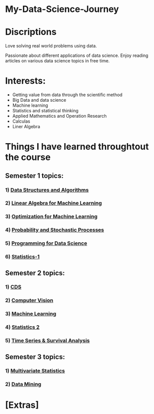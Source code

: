 # My-Data-Science-Journey

#  Discriptions
Love solving real world problems using data.

Passionate about different applications of data science. Enjoy reading articles on various data science topics in free time.

# Interests:
- Getting value from data through the scientific method
- Big Data and data science
- Machine learning
- Statistics and statistical thinking
- Applied Mathematics and Operation Research
- Calculas
- Liner Algebra













# Things I have learned throughtout the course 


## Semester 1 topics:

### 1) [Data Structures and Algorithms](https://github.com/U77w41/My-Data-Science-Journey/tree/main/MSc%20in%20Data%20Science/Semester%201/Data%20Structures%20and%20Algorithms)



### 2) [Linear Algebra for Machine Learning](https://github.com/U77w41/My-Data-Science-Journey/tree/main/MSc%20in%20Data%20Science/Semester%201/Linear%20Algebra%20for%20Machine%20Learning)


### 3) [Optimization for Machine Learning](https://github.com/U77w41/My-Data-Science-Journey/tree/main/MSc%20in%20Data%20Science/Semester%201/Optimization%20for%20Machine%20Learning)


### 4) [Probability and Stochastic Processes](https://github.com/U77w41/My-Data-Science-Journey/tree/main/MSc%20in%20Data%20Science/Semester%201/Probability%20and%20Stochastic%20Processes)


### 5) [Programming for Data Science](https://github.com/U77w41/My-Data-Science-Journey/tree/main/MSc%20in%20Data%20Science/Semester%201/Probability%20and%20Stochastic%20Processes)


### 6) [Statistics-1](https://github.com/U77w41/My-Data-Science-Journey/tree/main/MSc%20in%20Data%20Science/Semester%201/Statistics-1)



## Semester 2 topics:

### 1) [CDS](https://github.com/U77w41/My-Data-Science-Journey/tree/main/MSc%20in%20Data%20Science/Semester%202/CDS)


### 2) [Computer Vision](https://github.com/U77w41/My-Data-Science-Journey/tree/main/MSc%20in%20Data%20Science/Semester%202/Computer%20Vision)


### 3) [Machine Learning](https://github.com/U77w41/My-Data-Science-Journey/tree/main/MSc%20in%20Data%20Science/Semester%202/Machine%20Learning)


### 4) [Statistics 2](https://github.com/U77w41/My-Data-Science-Journey/tree/main/MSc%20in%20Data%20Science/Semester%202/Statistics%202)


### 5) [Time Series & Survival Analysis](https://github.com/U77w41/My-Data-Science-Journey/tree/main/MSc%20in%20Data%20Science/Semester%202/Time%20Series%20%26%20Survival%20Analysis)




## Semester 3 topics:

### 1) [Multivariate Statistics](https://github.com/U77w41/My-Data-Science-Journey/tree/main/MSc%20in%20Data%20Science/Semester%203/Multivariate%20Statistics)


### 2) [Data Mining](https://github.com/U77w41/My-Data-Science-Journey/tree/main/MSc%20in%20Data%20Science/Semester%203/Data%20Mining)

# [Extras]
